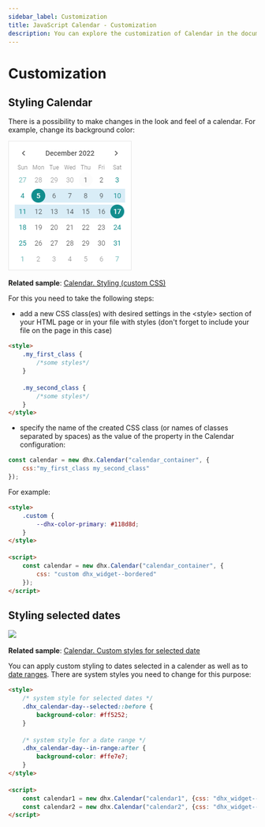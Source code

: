 ```yaml
---
sidebar_label: Customization
title: JavaScript Calendar - Customization 
description: You can explore the customization of Calendar in the documentation of the DHTMLX JavaScript UI library. Browse developer guides and API reference, try out code examples and live demos, and download a free 30-day evaluation version of DHTMLX Suite 7.
---
```


# Customization

## Styling Calendar

There is a possibility to make changes in the look and feel of a calendar. For example, change its background color:

![](../assets/calendar/styled_calendar.png)

**Related sample**: [Calendar. Styling (custom CSS)](https://snippet.dhtmlx.com/2045cbe1)

For this you need to take the following steps:

- add a new CSS class(es) with desired settings in the &lt;style&gt; section of your HTML page or in your file with styles (don't forget to include your file on the page in this case)

~~~html
<style>
	.my_first_class {
		/*some styles*/
	}
    
    .my_second_class {
		/*some styles*/
	}
</style>
~~~

- specify the name of the created CSS class (or names of classes separated by spaces) as the value of the [](calendar/api/calendar_css_config.md) property in the Calendar configuration:

~~~js
const calendar = new dhx.Calendar("calendar_container", {
    css:"my_first_class my_second_class"
});
~~~

For example:

~~~html
<style>
	.custom {
        --dhx-color-primary: #118d8d;
    }
</style>

<script>
	const calendar = new dhx.Calendar("calendar_container", { 
		css: "custom dhx_widget--bordered"
	});
</script>
~~~

## Styling selected dates

![](../assets/calendar/calendar_range_styling.png)

**Related sample**: [Calendar. Custom styles for selected date](https://snippet.dhtmlx.com/9u0ix3na)

You can apply custom styling to dates selected in a calender as well as to [date ranges](calendar/operating_calendar.md#linking-two-calendars). There are system styles you need to change for this purpose:

~~~html
<style>
	/* system style for selected dates */
	.dhx_calendar-day--selected::before {
		background-color: #ff5252;
	}

	/* system style for a date range */
	.dhx_calendar-day--in-range:after {
		background-color: #ffe7e7;
 	}
</style>

<script>
	const calendar1 = new dhx.Calendar("calendar1", {css: "dhx_widget--bordered"});
	const calendar2 = new dhx.Calendar("calendar2", {css: "dhx_widget--bordered"});
</script>
~~~
